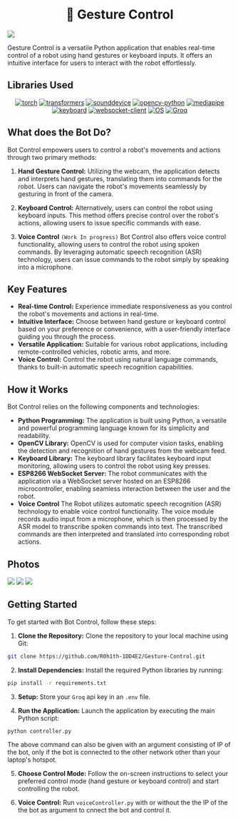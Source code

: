 <h1 align="center"> 🤖 Gesture Control </h1>

![](Assets/2.webp)

Gesture Control is a versatile Python application that enables real-time control of a robot using hand gestures or keyboard inputs. It offers an intuitive interface for users to interact with the robot effortlessly.

## Libraries Used

<div align="center">

[![torch](https://img.shields.io/badge/torch-abd6fd?style=for-the-badge)](#)  [![transformers](https://img.shields.io/badge/transformers-ffd7e1?style=for-the-badge)](#)  [![sounddevice](https://img.shields.io/badge/sounddevice-ffd8b1?style=for-the-badge)](#)  [![opencv-python](https://img.shields.io/badge/opencv--python-c7e3ff?style=for-the-badge)](#)  [![mediapipe](https://img.shields.io/badge/mediapipe-ffb6c1?style=for-the-badge)](#)  [![keyboard](https://img.shields.io/badge/keyboard-ffb347?style=for-the-badge)](#) [![websocket-client](https://img.shields.io/badge/websocket--client-c1ffc1?style=for-the-badge)](#)  [![OS](https://img.shields.io/badge/OS-ffd7e7?style=for-the-badge)](#) [![Groq](https://img.shields.io/badge/groq-ffe347?style=for-the-badge)](#) 
</div>

## What does the Bot Do?

Bot Control empowers users to control a robot's movements and actions through two primary methods:

1. **Hand Gesture Control:** Utilizing the webcam, the application detects and interprets hand gestures, translating them into commands for the robot. Users can navigate the robot's movements seamlessly by gesturing in front of the camera.

2. **Keyboard Control:** Alternatively, users can control the robot using keyboard inputs. This method offers precise control over the robot's actions, allowing users to issue specific commands with ease.

3. **Voice Control** `(Work In progress)` Bot Control also offers voice control functionality, allowing users to control the robot using spoken commands. By leveraging automatic speech recognition (ASR) technology, users can issue commands to the robot simply by speaking into a microphone.

## Key Features

- **Real-time Control:** Experience immediate responsiveness as you control the robot's movements and actions in real-time.
- **Intuitive Interface:** Choose between hand gesture or keyboard control based on your preference or convenience, with a user-friendly interface guiding you through the process.
- **Versatile Application:** Suitable for various robot applications, including remote-controlled vehicles, robotic arms, and more.
- **Voice Control:** Control the robot using natural language commands, thanks to built-in automatic speech recognition capabilities.

## How it Works

Bot Control relies on the following components and technologies:

- **Python Programming:** The application is built using Python, a versatile and powerful programming language known for its simplicity and readability.
- **OpenCV Library:** OpenCV is used for computer vision tasks, enabling the detection and recognition of hand gestures from the webcam feed.
- **Keyboard Library:** The keyboard library facilitates keyboard input monitoring, allowing users to control the robot using key presses.
- **ESP8266 WebSocket Server:** The robot communicates with the application via a WebSocket server hosted on an ESP8266 microcontroller, enabling seamless interaction between the user and the robot.
- **Voice Control** The Robot utilizes automatic speech recognition (ASR) technology to enable voice control functionality. The voice module records audio input from a microphone, which is then processed by the ASR model to transcribe spoken commands into text. The transcribed commands are then interpreted and translated into corresponding robot actions.

## Photos

![](Assets/3.webp)
![](Assets/1.webp)
![](Assets/4.webp)

## Getting Started

To get started with Bot Control, follow these steps:

1. **Clone the Repository:** Clone the repository to your local machine using Git:

```bash
git clone https://github.com/R0h1th-1DD4E2/Gesture-Control.git
```

2. **Install Dependencies:** Install the required Python libraries by running:

```bash
pip install -r requirements.txt
```
3. **Setup:** Store your `Groq` api key in an `.env` file.

4. **Run the Application:** Launch the application by executing the main Python script:

```bash
python controller.py
```
The above command can also be given with an argument consisting of IP of the bot, only if the bot is connected to the other network other than your laptop's hotspot.

5. **Choose Control Mode:** Follow the on-screen instructions to select your preferred control mode (hand gesture or keyboard control) and start controlling the robot.

6. **Voice Control:** Run `voiceController.py` with or without the the IP of the the bot as argument to cnnect the bot and control it.